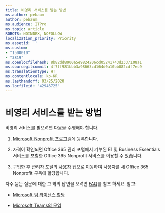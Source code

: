 ```yaml
---
title: 비영리 서비스를 받는 방법
ms.author: pebaum
author: pebaum
ms.audience: ITPro
ms.topic: article
ROBOTS: NOINDEX, NOFOLLOW
localization_priority: Priority
ms.assetid: ''
ms.custom:
- "1500010"
- "3819"
ms.openlocfilehash: 8b82dd8900a5e9824206cd05241743d2337108a1
ms.sourcegitcommit: 4f7ff981bbb3a98663cd164d0a10bb082cdf7ec9
ms.translationtype: HT
ms.contentlocale: ko-KR
ms.lasthandoff: 03/25/2020
ms.locfileid: "42946725"
---
```

# <a name="how-to-get-nonprofit-offers"></a>비영리 서비스를 받는 방법

비영리 서비스를 받으려면 다음을 수행해야 합니다.

1. [Microsoft Nonprofit 프로그램](https://go.microsoft.com/fwlink/p/?linkid=2008962)에 등록합니다.

2. 자격이 확인되면 Office 365 관리 포털에서 기부된 E1 및 Business Essentials 서비스를 포함한 Office 365 Nonprofit 서비스를 이용할 수 있습니다.

3. 구입한 후 관리자 포털의 [사용자](https://admin.microsoft.com/Adminportal/Home#/users) 탭으로 이동하여 사용자를 새 Office 365 Nonprofit 구독에 할당합니다.

자주 묻는 질문에 대한 그 밖의 답변을 보려면 [FAQ](https://www.microsoft.com/microsoft-365/nonprofit/office-365-nonprofit#coreui-heading-67lnrlz)를 참조 하세요. 참고:

- [Microsoft 팀 라이선스 할당](https://docs.microsoft.com/MicrosoftTeams/assign-teams-licenses)

- [Microsoft Teams의 모임](https://docs.microsoft.com/MicrosoftTeams/tutorial-meetings-in-teams)